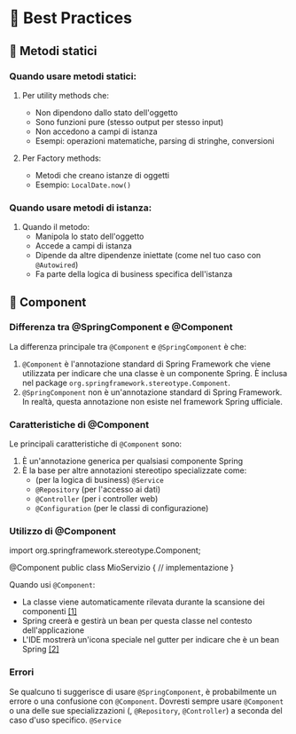 # 📝 Best Practices

## 🔧 Metodi statici
### Quando usare metodi statici:
1. Per utility methods che:
    - Non dipendono dallo stato dell'oggetto
    - Sono funzioni pure (stesso output per stesso input)
    - Non accedono a campi di istanza
    - Esempi: operazioni matematiche, parsing di stringhe, conversioni

2. Per Factory methods:
    - Metodi che creano istanze di oggetti
    - Esempio: `LocalDate.now()`

### Quando usare metodi di istanza:
1. Quando il metodo:
    - Manipola lo stato dell'oggetto
    - Accede a campi di istanza
    - Dipende da altre dipendenze iniettate (come nel tuo caso con `@Autowired`)
    - Fa parte della logica di business specifica dell'istanza

## 🔧 Component
### Differenza tra @SpringComponent e @Component
La differenza principale tra `@Component` e `@SpringComponent` è che:
1. `@Component` è l'annotazione standard di Spring Framework che viene utilizzata per indicare che una classe è un componente Spring. È inclusa nel package `org.springframework.stereotype.Component`.
2. `@SpringComponent` non è un'annotazione standard di Spring Framework. In realtà, questa annotazione non esiste nel framework Spring ufficiale.

### Caratteristiche di @Component
Le principali caratteristiche di `@Component` sono:
1. È un'annotazione generica per qualsiasi componente Spring
2. È la base per altre annotazioni stereotipo specializzate come:
    - (per la logica di business) `@Service`
    - `@Repository` (per l'accesso ai dati)
    - `@Controller` (per i controller web)
    - `@Configuration` (per le classi di configurazione)

### Utilizzo di @Component

 import org.springframework.stereotype.Component;

 @Component
 public class MioServizio {
 // implementazione
 }

Quando usi `@Component`:
- La classe viene automaticamente rilevata durante la scansione dei componenti [[1]](https://www.jetbrains.com/help/idea/2025.1/spring-diagrams.html#application-context-dependencies)
- Spring creerà e gestirà un bean per questa classe nel contesto dell'applicazione
- L'IDE mostrerà un'icona speciale nel gutter per indicare che è un bean Spring [[2]](https://www.jetbrains.com/help/idea/2025.1/spring-tool-window.html#bean-icons)

### Errori
Se qualcuno ti suggerisce di usare `@SpringComponent`, è probabilmente un errore o una confusione con `@Component`. Dovresti sempre usare `@Component` o una delle sue specializzazioni (, `@Repository`, `@Controller`) a seconda del caso d'uso specifico. `@Service`

